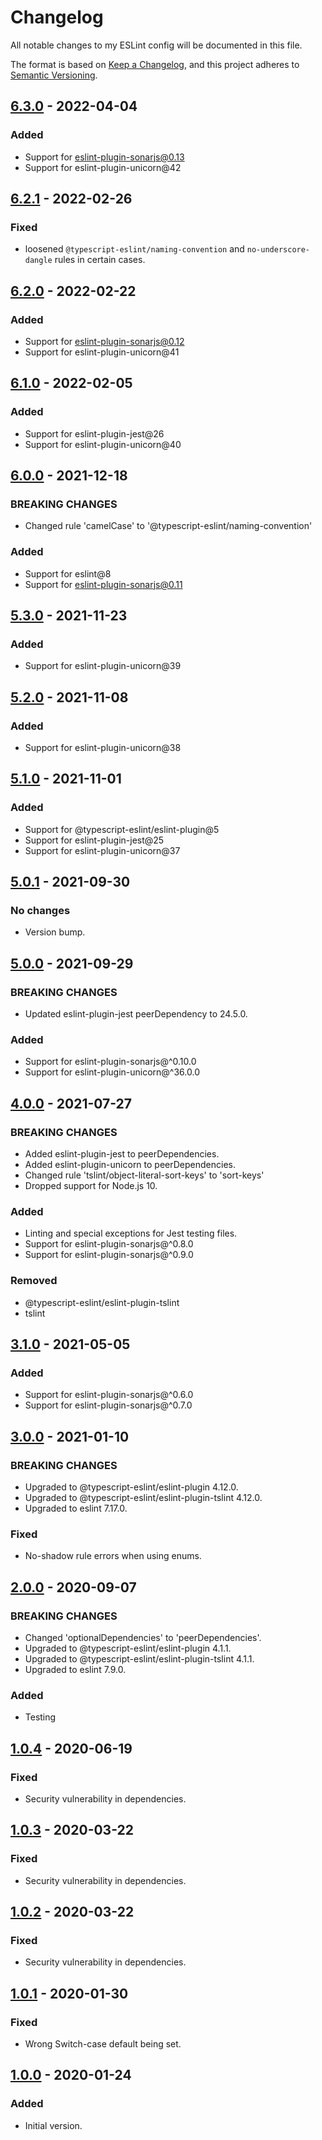 # Changelog
All notable changes to my ESLint config will be documented in this file.

The format is based on [Keep a Changelog](https://keepachangelog.com/en/1.0.0/),
and this project adheres to [Semantic Versioning](https://semver.org/spec/v2.0.0.html).

<!-- ## [Unreleased] -->
## [6.3.0] - 2022-04-04
### Added
- Support for eslint-plugin-sonarjs@0.13
- Support for eslint-plugin-unicorn@42

## [6.2.1] - 2022-02-26
### Fixed
- loosened `@typescript-eslint/naming-convention` and `no-underscore-dangle` rules in certain cases.

## [6.2.0] - 2022-02-22
### Added
- Support for eslint-plugin-sonarjs@0.12
- Support for eslint-plugin-unicorn@41

## [6.1.0] - 2022-02-05
### Added
- Support for eslint-plugin-jest@26
- Support for eslint-plugin-unicorn@40

## [6.0.0] - 2021-12-18
### BREAKING CHANGES
- Changed rule 'camelCase' to '@typescript-eslint/naming-convention'

### Added
- Support for eslint@8
- Support for eslint-plugin-sonarjs@0.11

## [5.3.0] - 2021-11-23
### Added
- Support for eslint-plugin-unicorn@39

## [5.2.0] - 2021-11-08
### Added
- Support for eslint-plugin-unicorn@38

## [5.1.0] - 2021-11-01
### Added
- Support for @typescript-eslint/eslint-plugin@5
- Support for eslint-plugin-jest@25
- Support for eslint-plugin-unicorn@37

## [5.0.1] - 2021-09-30
### No changes
- Version bump.

## [5.0.0] - 2021-09-29
### BREAKING CHANGES
- Updated eslint-plugin-jest peerDependency to 24.5.0.

### Added
- Support for eslint-plugin-sonarjs@^0.10.0
- Support for eslint-plugin-unicorn@^36.0.0

## [4.0.0] - 2021-07-27
### BREAKING CHANGES
- Added eslint-plugin-jest to peerDependencies.
- Added eslint-plugin-unicorn to peerDependencies.
- Changed rule 'tslint/object-literal-sort-keys' to 'sort-keys'
- Dropped support for Node.js 10.

### Added
- Linting and special exceptions for Jest testing files.
- Support for eslint-plugin-sonarjs@^0.8.0
- Support for eslint-plugin-sonarjs@^0.9.0

### Removed
- @typescript-eslint/eslint-plugin-tslint
- tslint

## [3.1.0] - 2021-05-05
### Added
- Support for eslint-plugin-sonarjs@^0.6.0
- Support for eslint-plugin-sonarjs@^0.7.0

## [3.0.0] - 2021-01-10
### BREAKING CHANGES
- Upgraded to @typescript-eslint/eslint-plugin 4.12.0.
- Upgraded to @typescript-eslint/eslint-plugin-tslint 4.12.0.
- Upgraded to eslint 7.17.0.

### Fixed
- No-shadow rule errors when using enums.

## [2.0.0] - 2020-09-07
### BREAKING CHANGES
- Changed 'optionalDependencies' to 'peerDependencies'.
- Upgraded to @typescript-eslint/eslint-plugin 4.1.1.
- Upgraded to @typescript-eslint/eslint-plugin-tslint 4.1.1.
- Upgraded to eslint 7.9.0.

### Added
- Testing

## [1.0.4] - 2020-06-19
### Fixed
- Security vulnerability in dependencies.

## [1.0.3] - 2020-03-22
### Fixed
- Security vulnerability in dependencies.

## [1.0.2] - 2020-03-22
### Fixed
- Security vulnerability in dependencies.

## [1.0.1] - 2020-01-30
### Fixed
- Wrong Switch-case default being set.

## [1.0.0] - 2020-01-24
### Added
- Initial version.

[Unreleased]: https://github.com/Ionaru/eslint-config/compare/6.3.0...HEAD
[6.3.0]: https://github.com/Ionaru/eslint-config/compare/6.2.1...6.3.0
[6.2.1]: https://github.com/Ionaru/eslint-config/compare/6.2.0...6.2.1
[6.2.0]: https://github.com/Ionaru/eslint-config/compare/6.1.0...6.2.0
[6.1.0]: https://github.com/Ionaru/eslint-config/compare/6.0.0...6.1.0
[6.0.0]: https://github.com/Ionaru/eslint-config/compare/5.3.0...6.0.0
[5.3.0]: https://github.com/Ionaru/eslint-config/compare/5.2.0...5.3.0
[5.2.0]: https://github.com/Ionaru/eslint-config/compare/5.1.0...5.2.0
[5.1.0]: https://github.com/Ionaru/eslint-config/compare/5.0.1...5.1.0
[5.0.1]: https://github.com/Ionaru/eslint-config/compare/5.0.0...5.0.1
[5.0.0]: https://github.com/Ionaru/eslint-config/compare/4.0.0...5.0.0
[4.0.0]: https://github.com/Ionaru/eslint-config/compare/3.1.0...4.0.0
[3.1.0]: https://github.com/Ionaru/eslint-config/compare/3.0.0...3.1.0
[3.0.0]: https://github.com/Ionaru/eslint-config/compare/2.0.0...3.0.0
[2.0.0]: https://github.com/Ionaru/eslint-config/compare/1.0.4...2.0.0
[1.0.4]: https://github.com/Ionaru/eslint-config/compare/1.0.3...1.0.4
[1.0.3]: https://github.com/Ionaru/eslint-config/compare/1.0.2...1.0.3
[1.0.2]: https://github.com/Ionaru/eslint-config/compare/1.0.1...1.0.2
[1.0.1]: https://github.com/Ionaru/eslint-config/compare/1.0.0...1.0.1
[1.0.0]: https://github.com/Ionaru/eslint-config/compare/2c91352...1.0.0
